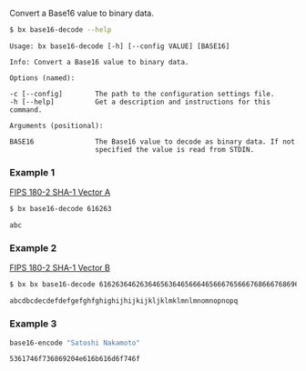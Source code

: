 Convert a Base16 value to binary data.
```sh
$ bx base16-decode --help
```
```
Usage: bx base16-decode [-h] [--config VALUE] [BASE16]

Info: Convert a Base16 value to binary data.

Options (named):

-c [--config]        The path to the configuration settings file.
-h [--help]          Get a description and instructions for this command.

Arguments (positional):

BASE16               The Base16 value to decode as binary data. If not
                     specified the value is read from STDIN.
```
### Example 1
[FIPS 180-2 SHA-1 Vector A](http://www.nsrl.nist.gov/testdata)
```sh
$ bx base16-decode 616263
```
```
abc
```
### Example 2
[FIPS 180-2 SHA-1 Vector B](http://www.nsrl.nist.gov/testdata)
```sh
$ bx bx base16-decode 6162636462636465636465666465666765666768666768696768696a68696a6b696a6b6c6a6b6c6d6b6c6d6e6c6d6e6f6d6e6f706e6f7071
```
```
abcdbcdecdefdefgefghfghighijhijkijkljklmklmnlmnomnopnopq
```
### Example 3
```sh
base16-encode "Satoshi Nakamoto"
```
```
5361746f736869204e616b616d6f746f
```